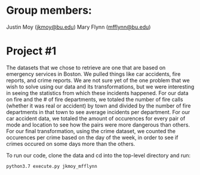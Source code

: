 # Group members:
Justin Moy (jkmoy@bu.edu)
Mary Flynn (mfflynn@bu.edu)

# Project #1

The datasets that we chose to retrieve are one that are based on emergency services in Boston. We pulled things like car accidents, fire reports, and crime reports. We are not sure yet of the one problem that we wish to solve using our data and its transformations, but we were interesting in seeing the statistics from which these incidents happened. For our data on fire and the # of fire departments, we totaled the number of fire calls (whether it was real or accident) by town and divided by the number of fire departments in that town to see average incidents per department. For our car accident data, we totaled the amount of occurences for every pair of mode and location to see how the pairs were more dangerous than others. For our final transformation, using the crime dataset, we counted the occurences per crime based on the day of the week, in order to see if crimes occured on some days more than the others.

To run our code, clone the data and cd into the top-level directory and run:
```bash
python3.7 execute.py jkmoy_mfflynn
```
